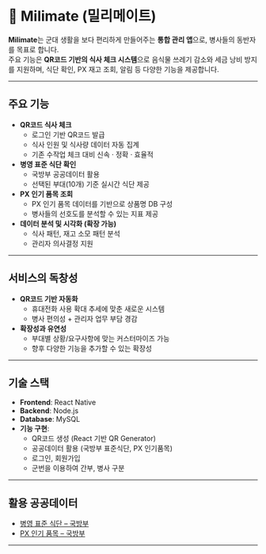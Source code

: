 # 📱 Milimate (밀리메이트)

**Milimate**는 군대 생활을 보다 편리하게 만들어주는 **통합 관리 앱**으로, 병사들의 동반자를 목표로 합니다.  
주요 기능은 **QR코드 기반의 식사 체크 시스템**으로 음식물 쓰레기 감소와 세금 낭비 방지를 지원하며, 식단 확인, PX 재고 조회, 알림 등 다양한 기능을 제공합니다.  

---

## 주요 기능
- **QR코드 식사 체크**  
  - 로그인 기반 QR코드 발급  
  - 식사 인원 및 식사량 데이터 자동 집계  
  - 기존 수작업 체크 대비 신속 · 정확 · 효율적  
- **병영 표준 식단 확인**  
  - 국방부 공공데이터 활용  
  - 선택된 부대(10개) 기준 실시간 식단 제공  
- **PX 인기 품목 조회**  
  - PX 인기 품목 데이터를 기반으로 상품명 DB 구성  
  - 병사들의 선호도를 분석할 수 있는 지표 제공  
- **데이터 분석 및 시각화 (확장 가능)**  
  - 식사 패턴, 재고 소모 패턴 분석  
  - 관리자 의사결정 지원  

---

## 서비스의 독창성
- **QR코드 기반 자동화**  
  - 휴대전화 사용 확대 추세에 맞춘 새로운 시스템  
  - 병사 편의성 + 관리자 업무 부담 경감  
- **확장성과 유연성**  
  - 부대별 상황/요구사항에 맞는 커스터마이즈 가능  
  - 향후 다양한 기능을 추가할 수 있는 확장성  

---

## 기술 스택
- **Frontend**: React Native  
- **Backend**: Node.js  
- **Database**: MySQL  
- **기능 구현**:  
  - QR코드 생성 (React 기반 QR Generator)  
  - 공공데이터 활용 (국방부 표준식단, PX 인기품목)
  - 로그인, 회원가입
  - 군번을 이용하여 간부, 병사 구분

---

## 활용 공공데이터
- [병영 표준 식단 – 국방부](https://data.mnd.go.kr/mbshome/mbs/data/subview.jsp?id=data_020000000000&dataUrl=openapi)  
- [PX 인기 품목 – 국방부](https://data.mnd.go.kr/mbshome/mbs/data/subview.jsp?id=data_020000000000&dataUrl=openapi)  

---


